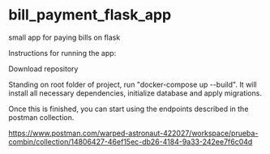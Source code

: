 # bill_payment_flask_app
small app for paying bills on flask


Instructions for running the app:

Download repository

Standing on root folder of project, run "docker-compose up --build". It will install all necessary dependencies, initialize database and apply migrations.

Once this is finished, you can start using the endpoints described in the postman collection.

https://www.postman.com/warped-astronaut-422027/workspace/prueba-combin/collection/14806427-46ef15ec-db26-4184-9a33-242ee7f6c04d

